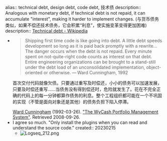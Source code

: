 alias:: technical debt, design debt, code debt, 技术债
description:: Analogous with monetary debt, if technical debt is not repaid, it can accumulate "interest", making it harder to implement changes. (与货币债务类似，如果不偿还技术债务，它会积累“利息”，使实施变革变得更加困难)
description:: [Technical debt - Wikipedia](https://en.wikipedia.org/wiki/Technical_debt)

  - > Shipping first time code is like going into debt. A little debt speeds development so long as it is paid back promptly with a rewrite... The danger occurs when the debt is not repaid. Every minute spent on not-quite-right code counts as interest on that debt. Entire engineering organizations can be brought to a stand-still under the debt load of an unconsolidated implementation, object-oriented or otherwise.
    — Ward Cunningham, 1992
    >
    首次交付代码就像欠债。只要通过重写及时偿还，小小的债务可以加速发展，只要及时偿还重写......当债务没有得到偿还时，危险就发生了。花在不完全正确的代码上的每一分钟都算作债务的利息。整个工程组织都可能在一个不巩固的实现（不管是面向对象还是其他）的债务负担下陷入停滞。
    >
    [Ward Cunningham](https://en.wikipedia.org/wiki/Ward_Cunningham) (1992-03-26). ["The WyCash Portfolio Management System"](http://c2.com/doc/oopsla92.html). Retrieved 2008-09-26.
  - I agree so much. "Only install the plugins when you can read and understand the source code."
    created:: 20230215
    - ![Logseq_212.png](../assets/Logseq_212_1676439263372_0.png)